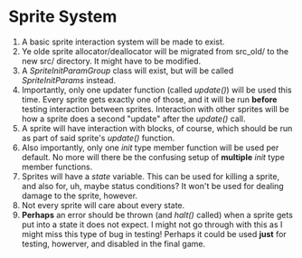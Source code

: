# Sprite System
1. A basic sprite interaction system will be made to exist.
2. Ye olde sprite allocator/deallocator will be migrated from src\_old/
to the new src/ directory.  It might have to be modified.
3. A *SpriteInitParamGroup* class will exist, but will be called
*SpriteInitParams* instead.
4. Importantly, only one updater function (called *update()*) will be
used this time.  Every sprite gets exactly one of those, and it will be
run **before** testing interaction between sprites.  Interaction with
other sprites will be how a sprite does a second "update" after the
*update()* call.
  1. A sprite will have interaction with blocks, of course, which should
  be run as part of said sprite's *update()* function.
5. Also importantly, only one *init* type member function will be used
per default.  No more will there be the confusing setup of **multiple**
*init* type member functions.
6. Sprites will have a *state* variable.  This can be used for killing a
sprite, and also for, uh, maybe status conditions?  It won't be used for
dealing damage to the sprite, however.
  1. Not every sprite will care about every state.  
  2. **Perhaps** an error should be thrown (and *halt()* called) when a
  sprite gets put into a state it does not expect.  I might not go
  through with this as I might miss this type of bug in testing!  Perhaps
  it could be used **just** for testing, howerver, and disabled in the
  final game.
